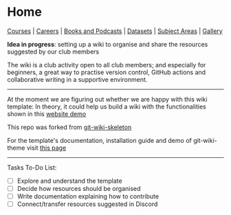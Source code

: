 # Home

[Courses](wiki/courses.md) | [Careers](wiki/careers.md) | [Books and Podcasts](wiki/books_and_podcasts.md) | [Datasets](wiki/datasets.md) | [Subject Areas](wiki/subject_areas.md) | [Gallery](wiki/gallery.md)

**Idea in progress**: setting up a wiki to organise and share the resources suggested by our club members

The wiki is a club activity open to all club members; and especially for beginners, a great way to practise version control, GitHub actions and collaborative writing in a supportive environment.

***

At the moment we are figuring out whether we are happy with this wiki template:
In theory, it could help us build a wiki with the functionalities shown in this [website demo](https://www.drassil.org/git-wiki/main_page)

This repo was forked from [git-wiki-skeleton](https://github.com/Drassil/git-wiki-skeleton)

For the template's documentation, installation guide and demo of git-wiki-theme visit [this page](http://drassil.github.io/git-wiki/)

***

Tasks To-Do List:

- [ ] Explore and understand the template
- [ ] Decide how resources should be organised 
- [ ] Write documentation explaining how to contribute
- [ ] Connect/transfer resources suggested in Discord
